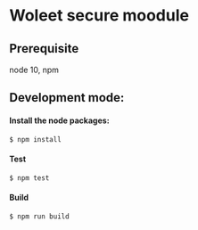 # Woleet secure moodule
## Prerequisite

node 10, npm

## Development mode:
#### Install the node packages:
    $ npm install

#### Test
    $ npm test

#### Build 
    $ npm run build
